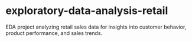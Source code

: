 # exploratory-data-analysis-retail
EDA project analyzing retail sales data for insights into customer behavior, product performance, and sales trends.
